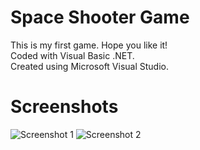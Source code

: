 # Space Shooter Game
This is my first game. Hope you like it!  
Coded with Visual Basic .NET.  
Created using Microsoft Visual Studio.

# Screenshots
![Screenshot 1](https://i.imgur.com/q5YPrNl.png)
![Screenshot 2](https://i.imgur.com/M6dLikk.png)
